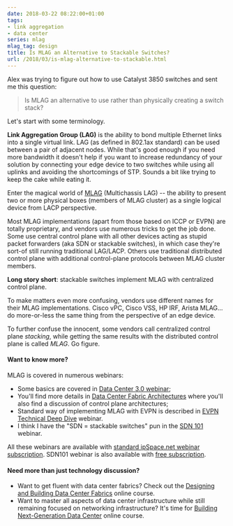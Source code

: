 ```yaml
---
date: 2018-03-22 08:22:00+01:00
tags:
- link aggregation
- data center
series: mlag
mlag_tag: design
title: Is MLAG an Alternative to Stackable Switches?
url: /2018/03/is-mlag-alternative-to-stackable.html
---
```

Alex was trying to figure out how to use Catalyst 3850 switches and sent me this question:

> Is MLAG an alternative to use rather than physically creating a switch stack?

Let's start with some terminology.

**Link Aggregation Group (LAG)** is the ability to bond multiple Ethernet links into a single virtual link. LAG (as defined in 802.1ax standard) can be used between a pair of adjacent nodes. While that's good enough if you need more bandwidth it doesn't help if you want to increase redundancy of your solution by connecting your edge device to two switches while using all uplinks and avoiding the shortcomings of STP. Sounds a bit like trying to keep the cake while eating it.
<!--more-->
Enter the magical world of [MLAG](/series/mlag.html) (Multichassis LAG) -- the ability to present two or more physical boxes (members of MLAG cluster) as a single logical device from LACP perspective.

Most MLAG implementations (apart from those based on ICCP or EVPN) are totally proprietary, and vendors use numerous tricks to get the job done. Some use central control plane with all other devices acting as stupid packet forwarders (aka SDN or stackable switches), in which case they\'re sort-of still running traditional LAG/LACP. Others use traditional distributed control plane with additional control-plane protocols between MLAG cluster members.

**Long story short**: stackable switches implement MLAG with centralized control plane.

To make matters even more confusing, vendors use different names for their MLAG implementations. Cisco vPC, Cisco VSS, HP IRF, Arista MLAG... do more-or-less the same thing from the perspective of an edge device.

To further confuse the innocent, some vendors call centralized control plane *stacking*, while getting the same results with the distributed control plane is called *MLAG*. Go figure.

#### Want to know more?

MLAG is covered in numerous webinars:

-   Some basics are covered in [Data Center 3.0 webinar](http://www.ipspace.net/Data_Center_3.0_for_Networking_Engineers);
-   You'll find more details in [Data Center Fabric Architectures](http://www.ipspace.net/Data_Center_Fabrics) where you'll also find a discussion of control plane architectures;
-   Standard way of implementing MLAG with EVPN is described in [EVPN Technical Deep Dive](http://www.ipspace.net/EVPN_Technical_Deep_Dive) webinar.
-   I think I have the "SDN = stackable switches" pun in the [SDN 101](http://www.ipspace.net/Introduction_to_Software_Defined_Networking_(SDN)) webinar.

All these webinars are available with [standard ipSpace.net webinar subscription](http://www.ipspace.net/Subscription). SDN101 webinar is also available with [free subscription](http://www.ipspace.net/Subscription/Free).

#### Need more than just technology discussion?

-   Want to get fluent with data center fabrics? Check out the [Designing and Building Data Center Fabrics](http://www.ipspace.net/Designing_and_Building_Data_Center_Fabrics) online course.
-   Want to master all aspects of data center infrastructure while still remaining focused on networking infrastructure? It's time for [Building Next-Generation Data Center](http://www.ipspace.net/Building_Next-Generation_Data_Center) online course.
